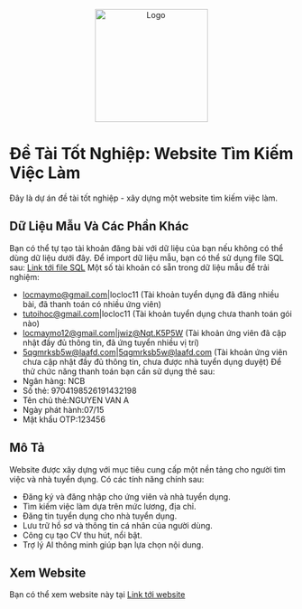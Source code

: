 <p align="center"><a href="https://tim-vn.tech/" target="_blank"><img src="https://raw.githubusercontent.com/locmaymo/tim-vn.tech/test/public/image/logo-tim.png" width="200" alt="Logo"></a></p>



# Đề Tài Tốt Nghiệp: Website Tìm Kiếm Việc Làm

Đây là dự án đề tài tốt nghiệp - xây dựng một website tìm kiếm việc làm.

## Dữ Liệu Mẫu Và Các Phần Khác
Bạn có thể tự tạo tài khoản đăng bài với dữ liệu của bạn nếu không có thể dùng dữ liệu dưới đây.
Để import dữ liệu mẫu, bạn có thể sử dụng file SQL sau: [Link tới file SQL](laravel.sql)
Một số tài khoản có sẵn trong dữ liệu mẫu để trải nghiệm:
- locmaymo@gmail.com|locloc11 (Tài khoản tuyển dụng đã đăng nhiều bài, đã thanh toán có nhiều ứng viên)
- tutoihoc@gmail.com|locloc11 (Tài khoản tuyển dụng chưa thanh toán gói nào)
- locmaymo12@gmail.com|jwiz@Nqt.K5P5W (Tài khoản ứng viên đã cập nhật đầy đủ thông tin, đã ứng tuyển nhiều vị trí)
- 5qgmrksb5w@laafd.com|5qgmrksb5w@laafd.com (Tài khoản ứng viên chưa cập nhật đầy đủ thông tin, chưa được nhà tuyển dụng duyệt)
Để thử chức năng thanh toán bạn cần sử dụng thẻ sau:
- Ngân hàng: NCB
- Số thẻ: 9704198526191432198
- Tên chủ thẻ:NGUYEN VAN A
- Ngày phát hành:07/15
- Mật khẩu OTP:123456

## Mô Tả

Website được xây dựng với mục tiêu cung cấp một nền tảng cho người tìm việc và nhà tuyển dụng. Có các tính năng chính sau:
- Đăng ký và đăng nhập cho ứng viên và nhà tuyển dụng.
- Tìm kiếm việc làm dựa trên mức lương, địa chỉ.
- Đăng tin tuyển dụng cho nhà tuyển dụng.
- Lưu trữ hồ sơ và thông tin cá nhân của người dùng.
- Công cụ tạo CV thu hút, nổi bật.
- Trợ lý AI thông minh giúp bạn lựa chọn nội dung.

## Xem Website

Bạn có thể xem website này tại <a href="https://tim-vn.tech/" target="_blank">Link tới website</a>

